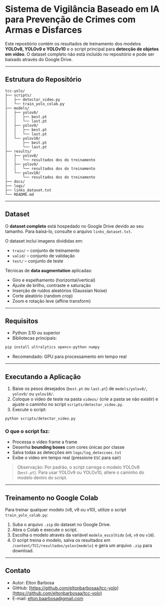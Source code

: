 # Sistema de Vigilância Baseado em IA para Prevenção de Crimes com Armas e Disfarces

Este repositório contém os resultados de treinamento dos modelos **YOLOv8, YOLOv9 e YOLOv10** e o script principal para **detecção de objetos em vídeo**. O dataset completo não está incluído no repositório e pode ser baixado através do Google Drive.

---

## Estrutura do Repositório

```
tcc-yolo/
├── scripts/                 
│   ├── detectar_video.py    
│   └── train_yolo_colab.py
├── models/              
│   ├── yolov8/              
│   │   ├── best.pt
│   │   └── last.pt
│   ├── yolov9/              
│   │   ├── best.pt
│   │   └── last.pt
│   └── yolov10/             
│       ├── best.pt
│       └── last.pt
├── results/              
│   ├── yolov8/              
│   │   └── resultados dos do treinamento
│   ├── yolov9/              
│   │   └── resultados dos do treinamento
│   └── yolov10/             
│       └── resultados dos do treinamento              
├── docs/                    
├── logs/                    
├── links_dataset.txt        
└── README.md                
```

---

## Dataset

O **dataset completo** está hospedado no Google Drive devido ao seu tamanho. Para baixá-lo, consulte o arquivo `links_dataset.txt`.

O dataset inclui imagens divididas em:

* `train/` – conjunto de treinamento
* `valid/` – conjunto de validação
* `test/` – conjunto de teste

Técnicas de **data augmentation** aplicadas:

* Giro e espelhamento (horizontal/vertical)
* Ajuste de brilho, contraste e saturação
* Inserção de ruídos aleatórios (Gaussian Noise)
* Corte aleatório (random crop)
* Zoom e rotação leve (affine transform)

---

## Requisitos

* Python 3.10 ou superior
* Bibliotecas principais:

```bash
pip install ultralytics opencv-python numpy
```

* Recomendado: GPU para processamento em tempo real

---

## Executando a Aplicação

1. Baixe os pesos desejados (`best.pt` ou `last.pt`) de `models/yolov8/`, `yolov9/` ou `yolov10/`.
2. Coloque o vídeo de teste na pasta `videos/` (crie a pasta se não existir) e ajuste o caminho no script `scripts/detectar_video.py`.
3. Execute o script:

```bash
python scripts/detectar_video.py
```

### O que o script faz:

* Processa o vídeo frame a frame
* Desenha **bounding boxes** com cores únicas por classe
* Salva todas as detecções em `logs/log_deteccoes.txt`
* Exibe o vídeo em tempo real (pressione `ESC` para sair)

> Observação: Por padrão, o script carrega o modelo YOLOv8 (`best.pt`). Para usar YOLOv9 ou YOLOv10, altere o caminho do modelo dentro do script.

---

## Treinamento no Google Colab

Para treinar qualquer modelo (v8, v9 ou v10), utilize o script `train_yolo_colab.py`:

1. Suba o arquivo `.zip` do dataset no Google Drive.
2. Abra o Colab e execute o script.
3. Escolha o modelo através da variável `modelo_escolhido` (`v8`, `v9` ou `v10`).
4. O script treina o modelo, salva os resultados em `/content/TCC/resultados/yolov{modelo}` e gera um arquivo `.zip` para download.

---

## Contato

* Autor: Elton Barbosa
* GitHub: [https://github.com/eltonbarbosaa/tcc-yolo](https://github.com/eltonbarbosaa/tcc-yolo)
* E-mail: [elton.baarbosa@gmail.com](mailto:elton.baarbosa@gmail.com)
